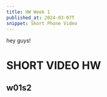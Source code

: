 ```yaml
---
title: HW Week 1
published_at: 2024-03-07T
snippet: Short Phone Video
---
```


hey guys!

# SHORT VIDEO HW

## w01s2
